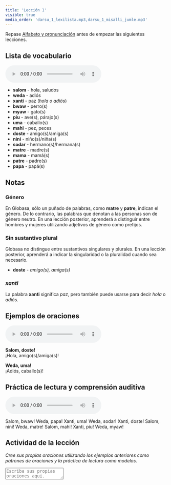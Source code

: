 ```yaml
---
title: 'Lección 1'
visible: true
media_order: 'darsu_1_lexilista.mp3,darsu_1_misalli_jumle.mp3'
---
```


Repase [Alfabeto y pronunciación](/gramati/abece-ji-lafuzu) antes de empezar las siguientes lecciones.

## Lista de vocabulario
<audio controls>
 <source src="/darsu/01/darsu_1_lexilista.mp3" type="audio/mp3" />
 <p>Su agente de usuario no es compatible con el elemento de audio HTML5.</p>
</audio>

* **salom** - hola, saludos
* **weda** - adiós
* **xanti** - paz (_hola o adiós_)
* **bwaw** - perro(s) 
* **myaw** - gato(s)
* **piu** - ave(s), párajo(s)
* **uma** - caballo(s)
* **mahi** - pez, peces
* **doste** - amigo(s)/amiga(s)
* **nini** - niño(s)/niña(s)
* **sodar** - hermano(s)/hermana(s)
* **matre** - madre(s)
* **mama** - mamá(s)
* **patre** - padre(s)
* **papa** - papá(s)

## Notas
### Género

En Globasa, sólo un puñado de palabras, como **matre** y **patre**, indican el género. De lo contrario, las palabras que denotan a las personas son de género neutro. En una lección posterior, aprenderá a distinguir entre hombres y mujeres utilizando adjetivos de género como prefijos.
 
### Sin sustantivo plural

Globasa no distingue entre sustantivos singulares y plurales. En una lección posterior, aprenderá a indicar la singularidad o la pluralidad cuando sea necesario.

* **doste** - _amigo(s), amiga(s)_

### _xanti_

La palabra **xanti** significa _paz_, pero también puede usarse para decir _hola_ o _adiós_.

## Ejemplos de oraciones

<audio controls>
 <source src="/darsu/01/darsu_1_misalli_jumle.mp3" type="audio/mp3" />
 <p>Su agente de usuario no es compatible con el elemento de audio HTML5.</p>
</audio>

**Salom, doste!**  
¡Hola, amigo(s)/amiga(s)!

**Weda, uma!**  
¡Adiós, caballo(s)!

## Práctica de lectura y comprensión auditiva

<audio controls>
 <source src="/darsu/01/darsu_01_doxoli_abyasa.mp3" type="audio/mp3" />
 <p>Su agente de usuario no es compatible con el elemento de audio HTML5.</p>
</audio>

Salom, bwaw! Weda, papa! Xanti, uma! Weda, sodar! Xanti, doste! Salom, nini! Weda, matre! Salom, mahi! Xanti, piu! Weda, myaw!

## Actividad de la lección

_Cree sus propias oraciones utilizando los ejemplos anteriores como patrones de oraciones y la práctica de lectura como modelos._

<textarea width="100%" spellcheck="false" placeholder="Escriba sus propias oraciones aquí."></textarea>